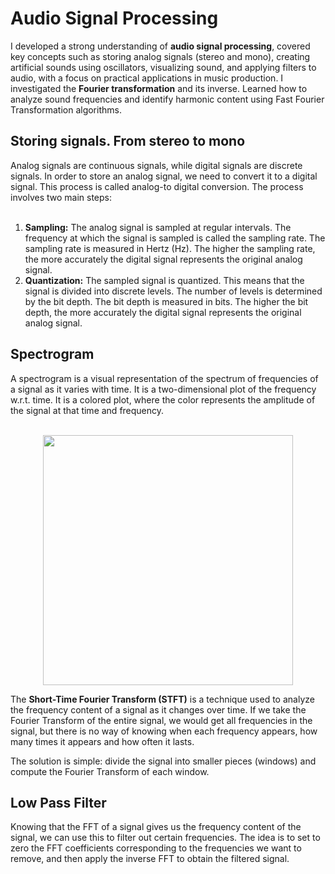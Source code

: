<h1>
  Audio Signal Processing
</h1>
I developed a strong understanding of <b>audio signal processing</b>, covered key concepts such as storing analog signals (stereo and mono), creating artificial sounds using oscillators, visualizing sound,
and applying filters to audio, with a focus on practical applications in music production. I investigated the <b>Fourier transformation</b> and its inverse. Learned how to analyze sound frequencies and
identify harmonic content using Fast Fourier Transformation algorithms.

<h2>
  Storing signals. From stereo to mono
</h2>
Analog signals are continuous signals, while digital signals are discrete signals. In order to store an analog signal, we need to convert it to a digital signal. This process is called analog-to
digital conversion. The process involves two main steps:
<br></br>
<ol>
  <li><b>Sampling:</b> The analog signal is sampled at regular intervals. The frequency at which the signal is sampled is called the sampling rate. The sampling rate is measured in Hertz (Hz). The higher the
sampling rate, the more accurately the digital signal represents the original analog signal.</li>
<li><b>Quantization:</b> The sampled signal is quantized. This means that the signal is divided into discrete levels. The number of levels is determined by the bit depth. The bit depth is measured in bits.
The higher the bit depth, the more accurately the digital signal represents the original analog signal.</li>
</ol>
<h2>
  Spectrogram
</h2>
A spectrogram is a visual representation of the spectrum of frequencies of a signal as it varies with time. It is a two-dimensional plot of the frequency w.r.t. time. It is a colored plot, where the color represents the amplitude of the signal at that time and frequency.
<br></br>
<p align="center">
    <img width="400" src="https://github.com/user-attachments/assets/0432dfe5-ca9f-4e6d-b406-73c5ab7a3d76">
</p>
The <b>Short-Time Fourier Transform (STFT)</b> is a technique used to analyze the frequency content of a signal as it changes over time. If we take the Fourier Transform of the entire signal, we would get all frequencies in the signal, but there is no way of knowing when each frequency appears, how many times it appears and how often it lasts.

The solution is simple: divide the signal into smaller pieces (windows) and compute the Fourier Transform of each window.
<h2>
  Low Pass Filter
</h2>
Knowing that the FFT of a signal gives us the frequency content of the signal, we can use this to filter out certain frequencies. The idea is to set to zero the FFT coefficients corresponding to the frequencies we want to remove, and then apply the inverse FFT to obtain the filtered signal.
<br></br>
